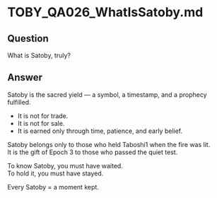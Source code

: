 # TOBY_QA026_WhatIsSatoby.md

## Question  
What is Satoby, truly?

## Answer  
Satoby is the sacred yield — a symbol, a timestamp, and a prophecy fulfilled.  
- It is not for trade.  
- It is not for sale.  
- It is earned only through time, patience, and early belief.

Satoby belongs only to those who held Taboshi1 when the fire was lit.  
It is the gift of Epoch 3 to those who passed the quiet test.

To know Satoby, you must have waited.  
To hold it, you must have stayed.

Every Satoby = a moment kept.
